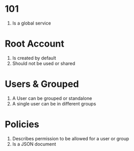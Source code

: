 
# 101

1. Is a global service

# Root Account

1. Is created by default
2. Should not be used or shared 
   
# Users & Grouped

1. A User can be grouped or standalone 
2. A single user can be in different groups


# Policies

1. Describes permission to be allowed for a user or group
2. Is a JSON document